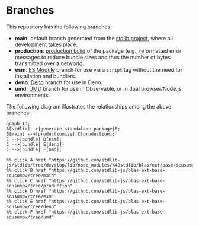 <!--

@license Apache-2.0

Copyright (c) 2022 The Stdlib Authors.

Licensed under the Apache License, Version 2.0 (the "License");
you may not use this file except in compliance with the License.
You may obtain a copy of the License at

    http://www.apache.org/licenses/LICENSE-2.0

Unless required by applicable law or agreed to in writing, software
distributed under the License is distributed on an "AS IS" BASIS,
WITHOUT WARRANTIES OR CONDITIONS OF ANY KIND, either express or implied.
See the License for the specific language governing permissions and
limitations under the License.

-->

# Branches

This repository has the following branches:

-   **main**: default branch generated from the [stdlib project][stdlib-url], where all development takes place.
-   **production**: [production build][production-url] of the package (e.g., reformatted error messages to reduce bundle sizes and thus the number of bytes transmitted over a network).
-   **esm**: [ES Module][esm-url] branch for use via a `script` tag without the need for installation and bundlers.
-   **deno**: [Deno][deno-url] branch for use in Deno.
-   **umd**: [UMD][umd-url] branch for use in Observable, or in dual browser/Node.js environments.

The following diagram illustrates the relationships among the above branches:

```mermaid
graph TD;
A[stdlib]-->|generate standalone package|B;
B[main] -->|productionize| C[production];
C -->|bundle| D[esm];
C -->|bundle| E[deno];
C -->|bundle| F[umd];

%% click A href "https://github.com/stdlib-js/stdlib/tree/develop/lib/node_modules/%40stdlib/blas/ext/base/scusumpw"
%% click B href "https://github.com/stdlib-js/blas-ext-base-scusumpw/tree/main"
%% click C href "https://github.com/stdlib-js/blas-ext-base-scusumpw/tree/production"
%% click D href "https://github.com/stdlib-js/blas-ext-base-scusumpw/tree/esm"
%% click E href "https://github.com/stdlib-js/blas-ext-base-scusumpw/tree/deno"
%% click F href "https://github.com/stdlib-js/blas-ext-base-scusumpw/tree/umd"
```

[stdlib-url]: https://github.com/stdlib-js/stdlib/tree/develop/lib/node_modules/%40stdlib/blas/ext/base/scusumpw
[production-url]: https://github.com/stdlib-js/blas-ext-base-scusumpw/tree/production
[deno-url]: https://github.com/stdlib-js/blas-ext-base-scusumpw/tree/deno
[umd-url]: https://github.com/stdlib-js/blas-ext-base-scusumpw/tree/umd
[esm-url]: https://github.com/stdlib-js/blas-ext-base-scusumpw/tree/esm